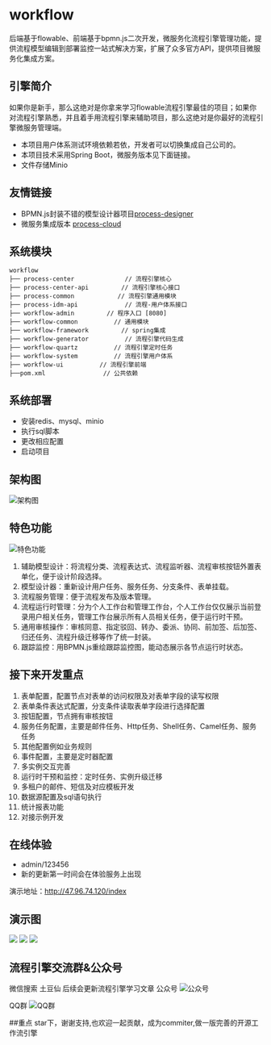# workflow
后端基于flowable、前端基于bpmn.js二次开发，微服务化流程引擎管理功能，提供流程模型编辑到部署监控一站式解决方案，扩展了众多官方API，提供项目微服务化集成方案。
## 引擎简介
如果你是新手，那么这绝对是你拿来学习flowable流程引擎最佳的项目；如果你对流程引擎熟悉，并且着手用流程引擎来辅助项目，那么这绝对是你最好的流程引擎微服务管理端。

* 本项目用户体系测试环境依赖若依，开发者可以切换集成自己公司的。
* 本项目技术采用Spring Boot，微服务版本见下面链接。
* 文件存储Minio

## 友情链接
- BPMN.js封装不错的模型设计器项目[process-designer](https://miyuesc.github.io/process-designer/)
- 微服务集成版本 [process-cloud](https://github.com/tudouxian/process-cloud.git)

## 系统模块

~~~
workflow     
├── process-center              // 流程引擎核心
├── process-center-api         // 流程引擎核心接口
├── process-common            // 流程引擎通用模块
├── process-idm-api             // 流程-用户体系接口
├── workflow-admin         // 程序入口 [8080]
├── workflow-common          // 通用模块
├── workflow-framework         // spring集成
├── workflow-generator          // 流程引擎代码生成
├── workflow-quartz          // 流程引擎定时任务
├── workflow-system          // 流程引擎用户体系
├── workflow-ui          // 流程引擎前端                                                           
├──pom.xml                // 公共依赖
~~~

## 系统部署
* 安装redis、mysql、minio
* 执行sql脚本
* 更改相应配置
* 启动项目

## 架构图
![架构图](http://image.zmxblog92.com/%E5%B7%A5%E4%BD%9C%E6%B5%81%E5%BC%95%E6%93%8E%E6%9E%B6%E6%9E%84%E5%9B%BE.png)

## 特色功能
![特色功能](http://image.zmxblog92.com/%E6%B5%81%E7%A8%8B%E8%B5%B0%E5%90%91%E5%9B%BE.png)

1.  辅助模型设计：将流程分类、流程表达式、流程监听器、流程审核按钮外置表单化，便于设计阶段选择。
2.  模型设计器：重新设计用户任务、服务任务、分支条件、表单挂载。
3.  流程服务管理：便于流程发布及版本管理。
4.  流程运行时管理：分为个人工作台和管理工作台，个人工作台仅仅展示当前登录用户相关任务，管理工作台展示所有人员相关任务，便于运行时干预。
5.  通用审核操作：审核同意、指定驳回、转办、委派、协同、前加签、后加签、归还任务、流程升级迁移等作了统一封装。
6.  跟踪监控：用BPMN.js重绘跟踪监控图，能动态展示各节点运行时状态。

## 接下来开发重点

1. 表单配置，配置节点对表单的访问权限及对表单字段的读写权限
2. 表单条件表达式配置，分支条件读取表单字段进行选择配置
3. 按钮配置，节点拥有审核按钮
4. 服务任务配置，主要是邮件任务、Http任务、Shell任务、Camel任务、服务任务
5. 其他配置例如业务规则
6. 事件配置，主要是定时器配置
7. 多实例交互完善
8. 运行时干预和监控：定时任务、实例升级迁移
9. 多租户的邮件、短信及对应模板开发
10. 数据源配置及sql语句执行
11. 统计报表功能
12. 对接示例开发

## 在线体验
- admin/123456
- 新的更新第一时间会在体验服务上出现

演示地址：http://47.96.74.120/index  
## 演示图
![](http://image.zmxblog92.com/%E6%A8%A1%E5%9E%8B%E8%AE%BE%E8%AE%A1%E5%99%A8.png)
![](http://image.zmxblog92.com/%E7%AE%A1%E7%90%86%E5%88%97%E8%A1%A8.png)
![](http://image.zmxblog92.com/%E8%B7%9F%E8%B8%AA%E7%9B%91%E6%8E%A7.png)


## 流程引擎交流群&公众号
微信搜索 土豆仙
后续会更新流程引擎学习文章 
公众号
![公众号](http://image.zmxblog92.com/%E5%85%AC%E4%BC%97%E5%8F%B7.jpg)


QQ群
![QQ群](http://image.zmxblog92.com/qq%E7%BE%A4.jpg)

##重点
star下，谢谢支持,也欢迎一起贡献，成为commiter,做一版完善的开源工作流引擎